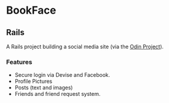 # BookFace

## Rails

A Rails project building a social media site (via the [Odin Project](https://www.theodinproject.com/courses/ruby-on-rails/lessons/final-project)).

### Features
  - Secure login via Devise and Facebook.
  - Profile Pictures
  - Posts (text and images)
  - Friends and friend request system.
  